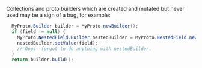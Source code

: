 Collections and proto builders which are created and mutated but never used may
be a sign of a bug, for example:

```java {.bad}
  MyProto.Builder builder = MyProto.newBuilder();
  if (field != null) {
    MyProto.NestedField.Builder nestedBuilder = MyProto.NestedField.newBuilder();
    nestedBuilder.setValue(field);
    // Oops--forgot to do anything with nestedBuilder.
  }
  return builder.build();
```
